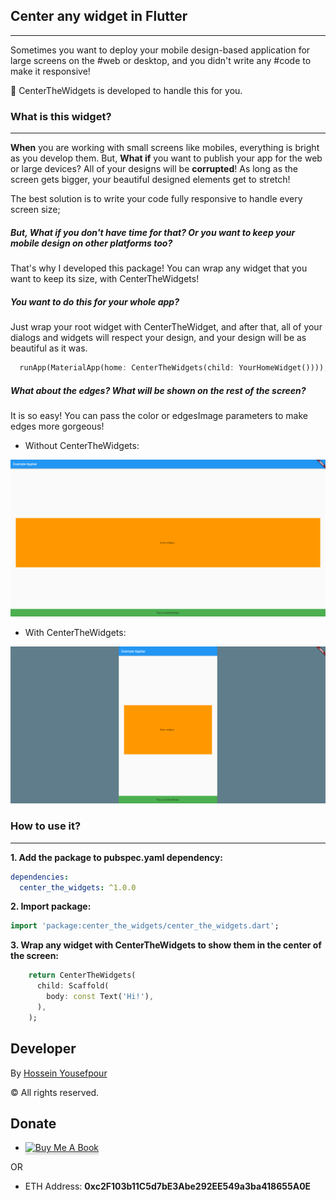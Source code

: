 ## Center any widget in Flutter

------------

Sometimes you want to deploy your mobile design-based application for large screens on the #web or desktop, and you didn't write any #code to make it responsive!
‌

🤝 CenterTheWidgets is developed to handle this for you.

### What is this widget?

------------
**When** you are working with small screens like mobiles, everything is bright as you develop them. But, **What if** you want to publish your app for the web or large devices? All of your designs will be **corrupted**! As long as the screen gets bigger, your beautiful designed elements get to stretch!


The best solution is to write your code fully responsive to handle every screen size;
##### But, What if you don't have **time** for that? Or you want to keep your mobile design on other platforms too?

That's why I developed this package!
You can wrap any widget that you want to keep its size, with CenterTheWidgets!
##### You want to do this for your whole app?
Just wrap your root widget with CenterTheWidget, and after that, all of your dialogs and widgets will respect your design, and your design will be as beautiful as it was.
```dart
  runApp(MaterialApp(home: CenterTheWidgets(child: YourHomeWidget())));
```



##### What about the edges? What will be shown on the rest of the screen?
It is so easy! You can pass the color or edgesImage parameters to make edges more gorgeous!

* Without CenterTheWidgets:
<img src="https://github.com/gabrimatic/center_the_widgets/raw/master/example/without_center_the_widgets.png"/>

* With CenterTheWidgets:
<img src="https://github.com/gabrimatic/center_the_widgets/raw/master/example/with_center_the_widgets.png"/>


### How to use it?

------------
**1.  Add the package to pubspec.yaml dependency:**

```yaml
dependencies:
  center_the_widgets: ^1.0.0
```

**2. Import package:**

```dart
import 'package:center_the_widgets/center_the_widgets.dart';
```

**3. Wrap any widget with CenterTheWidgets to show them in the center of the screen:**
```dart
    return CenterTheWidgets(
      child: Scaffold(
        body: const Text('Hi!'),
      ),
    );
```

## Developer
By [Hossein Yousefpour](https://gabrimatic.info "Hossein Yousefpour")

&copy; All rights reserved.

## Donate
* <a href="https://www.buymeacoffee.com/gabrimatic" target="_blank"><img src="https://www.buymeacoffee.com/assets/img/custom_images/orange_img.png" alt="Buy Me A Book" style="height: 41px !important;width: 174px !important;box-shadow: 0px 3px 2px 0px rgba(190, 190, 190, 0.5) !important;-webkit-box-shadow: 0px 3px 2px 0px rgba(190, 190, 190, 0.5) !important;" ></a>

OR

* ETH Address: **0xc2F103b11C5d7bE3Abe292EE549a3ba418655A0E**

